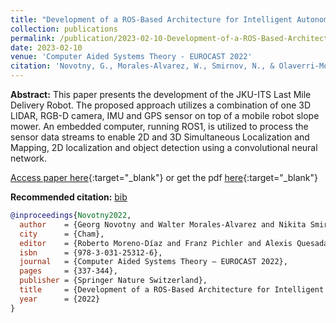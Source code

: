 ```yaml
---
title: "Development of a ROS-Based Architecture for Intelligent Autonomous on Demand Last Mile Delivery"
collection: publications
permalink: /publication/2023-02-10-Development-of-a-ROS-Based-Architecture-for-Intelligent-Autonomous-on-Demand-Last-Mile-Delivery
date: 2023-02-10
venue: 'Computer Aided Systems Theory - EUROCAST 2022'
citation: 'Novotny, G., Morales-Alvarez, W., Smirnov, N., & Olaverri-Monreal, C. (2022). Development of a ROS-Based Architecture for Intelligent Autonomous on Demand Last Mile Delivery. In R. Moreno-Díaz, F. Pichler, & A. Quesada-Arencibia (Eds.), Computer Aided Systems Theory – EUROCAST 2022 (pp. 337–344). Springer Nature Switzerland.'
---
```


__Abstract:__ This paper presents the development of the JKU-ITS Last Mile Delivery Robot. The proposed approach utilizes a combination of one 3D LIDAR, RGB-D camera, IMU and GPS sensor on top of a mobile robot slope mower. An embedded computer, running ROS1, is utilized to process the sensor data streams to enable 2D and 3D Simultaneous Localization and Mapping, 2D localization and object detection using a convolutional neural network.

[Access paper here](https://doi.org/10.1007%2F978-3-031-25312-6_39){:target="_blank"} or get the pdf [here](files/paper/Development_of_a_ROS-Based_Architecture_for_Intelligent_Autonomous_on_Demand_Last_Mile_Delivery.pdf){:target="_blank"}

__Recommended citation:__ [bib](files/bib/Novotny2022b.bib)

```bibtex
@inproceedings{Novotny2022,
  author    = {Georg Novotny and Walter Morales-Alvarez and Nikita Smirnov and Cristina Olaverri-Monreal},
  city      = {Cham},
  editor    = {Roberto Moreno-Díaz and Franz Pichler and Alexis Quesada-Arencibia},
  isbn      = {978-3-031-25312-6},
  journal   = {Computer Aided Systems Theory – EUROCAST 2022},
  pages     = {337-344},
  publisher = {Springer Nature Switzerland},
  title     = {Development of a ROS-Based Architecture for Intelligent Autonomous on Demand Last Mile Delivery},
  year      = {2022}
}

```